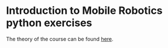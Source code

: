 # Introduction to Mobile Robotics python exercises

The theory of the course can be found [here](https://make.octanis.ch/oi/workbook/oceane.patiny/blob/master/docs/robotics/mobileRobotics/mobileRobotics.md).